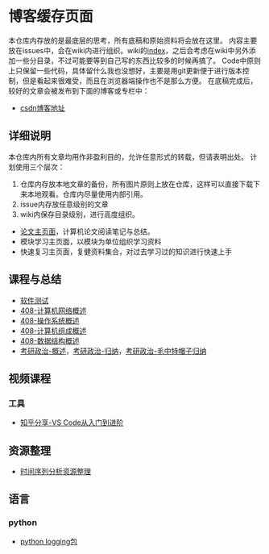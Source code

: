 # 博客缓存页面

本仓库内存放的是最底层的思考，所有底稿和原始资料将会放在这里。
内容主要放在issues中，会在wiki内进行组织。wiki的[index](https://github.com/wtysos11/blogWiki/wiki/%E7%B4%A2%E5%BC%95%E5%AF%BC%E8%88%AA)，之后会考虑在wiki中另外添加一些分目录，不过可能要等到自己写的东西比较多的时候再搞了。
Code中原则上只保留一些代码，具体留什么我也没想好，主要是用git更新便于进行版本控制，但是看起来很难受，而且在浏览器端操作也不是那么方便。
在底稿完成后，较好的文章会被发布到下面的博客或专栏中：
* [csdn博客地址](https://blog.csdn.net/u012837895)

## 详细说明

本仓库内所有文章均用作非盈利目的，允许任意形式的转载，但请表明出处。
计划使用三个层次：
1. 仓库内存放本地文章的备份，所有图片原则上放在仓库，这样可以直接下载下来本地观看。仓库内尽量使用内部引用。
2. issue内存放任意级别的文章
3. wiki内保存目录级别，进行高度组织。

* [论文主页面](https://github.com/wtysos11/blogWiki/wiki/%E8%AE%BA%E6%96%87%E4%B8%BB%E9%A1%B5%E9%9D%A2)，计算机论文阅读笔记与总结。
* 模块学习主页面，以模块为单位组织学习资料
* 快速复习主页面，复健资料集合，对过去学习过的知识进行快速上手

## 课程与总结
* [软件测试](https://github.com/wtysos11/blogWiki/issues/5)
* [408-计算机网络概述](https://github.com/wtysos11/NoteBook/issues/26)
* [408-操作系统概述](https://github.com/wtysos11/NoteBook/issues/52)
* [408-计算机组成概述](https://github.com/wtysos11/NoteBook/issues/30)
* [408-数据结构概述](https://github.com/wtysos11/NoteBook/issues/37)
* [考研政治-概述](https://github.com/wtysos11/NoteBook/issues/33)，[考研政治-归纳](https://github.com/wtysos11/NoteBook/issues/67)，[考研政治-毛中特帽子归纳](https://github.com/wtysos11/NoteBook/issues/69)

## 视频课程
### 工具
* [知乎分享-VS Code从入门到进阶](https://github.com/wtysos11/blogWiki/issues/48)

## 资源整理
* [时间序列分析资源整理](https://github.com/wtysos11/blogWiki/issues/35)

## 语言
### python
* [python logging包](https://github.com/wtysos11/blogWiki/issues/37)
